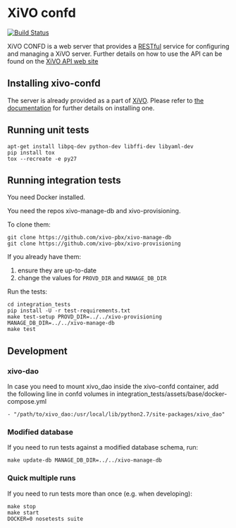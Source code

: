 XiVO confd
==========

[![Build Status](https://travis-ci.org/wazo-pbx/xivo-confd.png?branch=master)](https://travis-ci.org/wazo-pbx/xivo-confd)

XiVO CONFD is a web server that provides a [RESTful](http://en.wikipedia.org/wiki/Representational_state_transfer)
service for configuring and managing a XiVO server. Further details on how to use the API can be found on
the [XiVO API web site](http://api.xivo.io)


Installing xivo-confd
---------------------

The server is already provided as a part of [XiVO](http://documentation.xivo.io).
Please refer to [the documentation](ttp://documentation.xivo.io/production/installation/installsystem.html) for
further details on installing one.


Running unit tests
------------------

```
apt-get install libpq-dev python-dev libffi-dev libyaml-dev
pip install tox
tox --recreate -e py27
```

Running integration tests
-------------------------

You need Docker installed.

You need the repos xivo-manage-db and xivo-provisioning.

To clone them:

```
git clone https://github.com/xivo-pbx/xivo-manage-db
git clone https://github.com/xivo-pbx/xivo-provisioning
```

If you already have them:

1. ensure they are up-to-date
2. change the values for ``PROVD_DIR`` and ``MANAGE_DB_DIR``

Run the tests:

```
cd integration_tests
pip install -U -r test-requirements.txt
make test-setup PROVD_DIR=../../xivo-provisioning MANAGE_DB_DIR=../../xivo-manage-db
make test
```


Development
-----------

### xivo-dao

In case you need to mount xivo_dao inside the xivo-confd container, add the
following line in confd volumes in
integration_tests/assets/base/docker-compose.yml

```
- "/path/to/xivo_dao:/usr/local/lib/python2.7/site-packages/xivo_dao"
```

### Modified database

If you need to run tests against a modified database schema, run:

```
make update-db MANAGE_DB_DIR=../../xivo-manage-db
```

### Quick multiple runs

If you need to run tests more than once (e.g. when developing):

```
make stop
make start
DOCKER=0 nosetests suite
```
